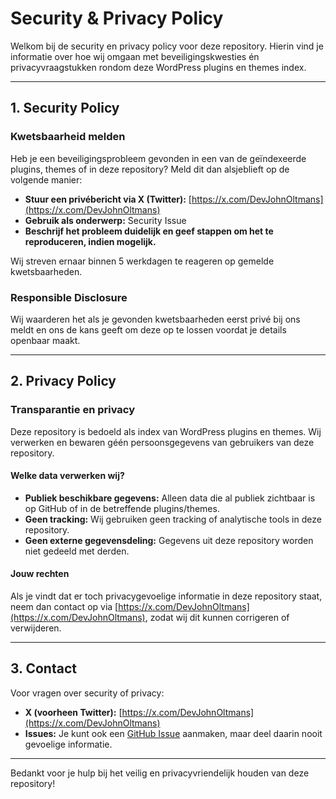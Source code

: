 # Security & Privacy Policy

Welkom bij de security en privacy policy voor deze repository. Hierin vind je informatie over hoe wij omgaan met beveiligingskwesties én privacyvraagstukken rondom deze WordPress plugins en themes index.

---

## 1. Security Policy

### Kwetsbaarheid melden

Heb je een beveiligingsprobleem gevonden in een van de geïndexeerde plugins, themes of in deze repository? Meld dit dan alsjeblieft op de volgende manier:

- **Stuur een privébericht via X (Twitter):** [https://x.com/DevJohnOltmans](https://x.com/DevJohnOltmans)
- **Gebruik als onderwerp:** Security Issue
- **Beschrijf het probleem duidelijk en geef stappen om het te reproduceren, indien mogelijk.**

Wij streven ernaar binnen 5 werkdagen te reageren op gemelde kwetsbaarheden.

### Responsible Disclosure

Wij waarderen het als je gevonden kwetsbaarheden eerst privé bij ons meldt en ons de kans geeft om deze op te lossen voordat je details openbaar maakt.

---

## 2. Privacy Policy

### Transparantie en privacy

Deze repository is bedoeld als index van WordPress plugins en themes. Wij verwerken en bewaren géén persoonsgegevens van gebruikers van deze repository.

#### Welke data verwerken wij?

- **Publiek beschikbare gegevens:** Alleen data die al publiek zichtbaar is op GitHub of in de betreffende plugins/themes.
- **Geen tracking:** Wij gebruiken geen tracking of analytische tools in deze repository.
- **Geen externe gegevensdeling:** Gegevens uit deze repository worden niet gedeeld met derden.

#### Jouw rechten

Als je vindt dat er toch privacygevoelige informatie in deze repository staat, neem dan contact op via [https://x.com/DevJohnOltmans](https://x.com/DevJohnOltmans), zodat wij dit kunnen corrigeren of verwijderen.

---

## 3. Contact

Voor vragen over security of privacy:

- **X (voorheen Twitter):** [https://x.com/DevJohnOltmans](https://x.com/DevJohnOltmans)
- **Issues:** Je kunt ook een [GitHub Issue](../../issues) aanmaken, maar deel daarin nooit gevoelige informatie.

---

Bedankt voor je hulp bij het veilig en privacyvriendelijk houden van deze repository!
